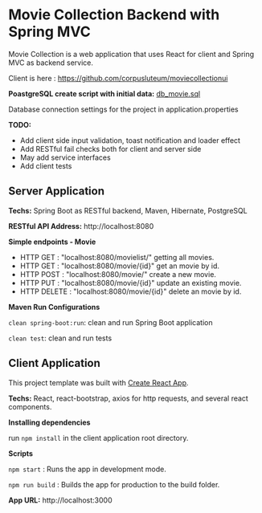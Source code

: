 # Movie Collection Backend with Spring MVC

Movie Collection is a web application that uses React for client and Spring MVC as backend service. 

Client is here : https://github.com/corpusluteum/moviecollectionui

**PoastgreSQL create script with initial data:** [db_movie.sql](files/db_movie.sql)

Database connection settings for the project in application.properties

**TODO:**

* Add client side input validation, toast notification and loader effect
* Add RESTful fail checks both for client and server side
* May add service interfaces
* Add client tests


## Server Application

**Techs:** Spring Boot as RESTful backend, Maven, Hibernate, PostgreSQL
	
**RESTful API Address:** http://localhost:8080

**Simple endpoints - Movie**
 * HTTP GET 	: "localhost:8080/movielist/" getting all movies.
 * HTTP GET 	: "localhost:8080/movie/{id}" get an movie by id.
 * HTTP POST	: "localhost:8080/movie/" create a new movie.
 * HTTP PUT 	: "localhost:8080/movie/{id}" update an existing movie.
 * HTTP DELETE : "localhost:8080/movie/{id}" delete an movie by id.


**Maven Run Configurations**

`clean spring-boot:run`: clean and run Spring Boot application

`clean test`: clean and run tests


## Client Application

This project template was built with [Create React App](https://github.com/facebookincubator/create-react-app). 

**Techs:** React, react-bootstrap, axios for http requests, and several react components.

**Installing dependencies**

run `npm install` in the client application root directory.

**Scripts**

`npm start` : Runs the app in development mode.

`npm run build` : Builds the app for production to the build folder.

**App URL:** http://localhost:3000
